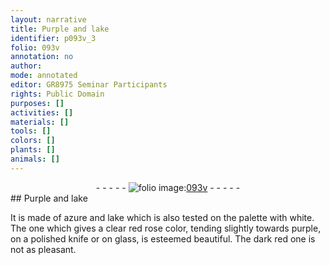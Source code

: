 ```yaml
---
layout: narrative
title: Purple and lake
identifier: p093v_3
folio: 093v
annotation: no
author:
mode: annotated
editor: GR8975 Seminar Participants
rights: Public Domain
purposes: []
activities: []
materials: []
tools: []
colors: []
plants: []
animals: []
---
```


 <div class="folio" align="center">- - - - - <a href="http://gallica.bnf.fr/ark:/12148/btv1b10500001g/f192.image" target="_blank"><img src="https://cu-mkp.github.io/GR8975-edition/assets/photo-icon.png" alt="folio image: " style="display:inline-block; margin-bottom:-3px;"/>093v</a> - - - - - </div> 
## Purple and lake

 
 It is made of azure and lake which is also tested on the palette with white. The one which gives a clear red rose color, tending slightly towards purple, on a polished knife or on glass, is esteemed beautiful. The dark red one is not as pleasant. 
 
